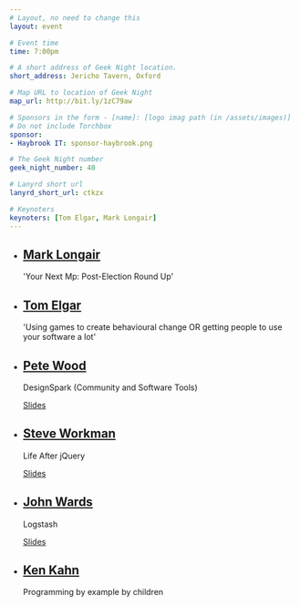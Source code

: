 ```yaml
---
# Layout, no need to change this
layout: event

# Event time
time: 7:00pm

# A short address of Geek Night location. 
short_address: Jericho Tavern, Oxford

# Map URL to location of Geek Night
map_url: http://bit.ly/1zC79aw

# Sponsors in the form - [name]: [logo imag path (in /assets/images)]
# Do not include Torchbox
sponsor:
- Haybrook IT: sponsor-haybrook.png

# The Geek Night number
geek_night_number: 40

# Lanyrd short url
lanyrd_short_url: ctkzx

# Keynoters
keynoters: [Tom Elgar, Mark Longair]
---
```


<ul class="keynotes">
    <li itemprop="performer" itemscope="itemscope" itemtype="http://schema.org/Person">
        <a href="http://yournextmp.com"><h2 itemprop="name">Mark Longair</h2></a>
        <p>'Your Next Mp: Post-Election Round Up'</p>
        <!--
        <div class="downloads">
            <a href="http://media.ogn.s3.amazonaws.com/ogn40/yournextmp.pdf">Slides</a>
        </div> -->
    </li>
    <li itemprop="performer" itemscope="itemscope" itemtype="http://schema.org/Person">
        <a href="http://passle.net"><h2 itemprop="name">Tom Elgar</h2></a>
        <p>'Using games to create behavioural change OR getting people to use your software a lot'</p>
        <!--
        <div class="downloads">
            <a href="http://media.ogn.s3.amazonaws.com/ogn40/geek3.pptx">Slides</a>
        </div> -->
    </li>

</ul>

<ul class="microslots">
    <li itemprop="performer" itemscope="itemscope" itemtype="http://schema.org/Person">
        <a href="http://www.rs-online.com/designspark/electronics/eng/blog/hack-superman-launch-day" itemprop="url"><h2 itemprop="name">Pete Wood</h2></a>
        <p>DesignSpark (Community and Software Tools)</p>
        <div class="downloads">
            <a href="http://media.ogn.s3.amazonaws.com/ogn40/DesignSpark.pptx">Slides</a>
        </div>
    </li>
    <li itemprop="performer" itemscope="itemscope" itemtype="http://schema.org/Person">
        <a href="http://www.steveworkman.com" itemprop="url"><h2 itemprop="name">Steve Workman</h2></a>
        <p>Life After jQuery</p>
        <div class="downloads">
            <a href="http://media.ogn.s3.amazonaws.com/ogn40/LifeAfterjQuery.pptx">Slides</a>
        </div>
    </li>
    <li itemprop="performer" itemscope="itemscope" itemtype="http://schema.org/Person">
        <a href="http://tripadvisor.co.uk" itemprop="url"><h2 itemprop="name">John Wards</h2></a>
        <p>Logstash</p>
        <div class="downloads">
            <a href="http://media.ogn.s3.amazonaws.com/ogn40/Logstash.pdf">Slides</a>
        </div>
    </li>
    <li itemprop="performer" itemscope="itemscope" itemtype="http://schema.org/Person">
        <a href="https://github.com/ToonTalk/ToonTalk/wiki" itemprop="url"><h2 itemprop="name">Ken Kahn</h2></a>
        <p>Programming by example by children</p>
    </li>
</ul>


